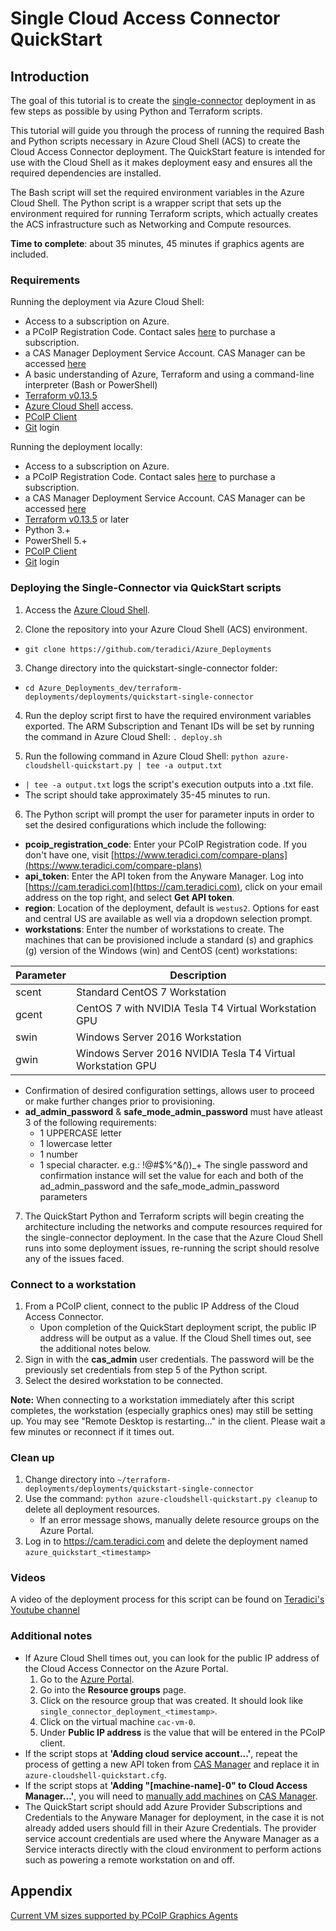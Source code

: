# Single Cloud Access Connector QuickStart

## Introduction
The goal of this tutorial is to create the [single-connector](/terraform-deployments/docs/README-azure-single-connector.md) deployment in as few steps as possible by using Python and Terraform scripts.

This tutorial will guide you through the process of running the required Bash and Python scripts necessary in Azure Cloud Shell (ACS) to create the Cloud Access Connector deployment. The QuickStart feature is intended for use with the Cloud Shell as it makes deployment easy and ensures all the required dependencies are installed.

The Bash script will set the required environment variables in the Azure Cloud Shell. The Python script is a wrapper script that sets up the environment required for running Terraform scripts, which actually creates the ACS infrastructure such as Networking and Compute resources.

**Time to complete**: about 35 minutes, 45 minutes if graphics agents are included.


### Requirements
Running the deployment via Azure Cloud Shell:
- Access to a subscription on Azure. 
- a PCoIP Registration Code. Contact sales [here](https://www.teradici.com/compare-plans) to purchase a subscription.
- a CAS Manager Deployment Service Account. CAS Manager can be accessed [here](https://cas.teradici.com/)
- A basic understanding of Azure, Terraform and using a command-line interpreter (Bash or PowerShell)
- [Terraform v0.13.5](https://www.terraform.io/downloads.html)
- [Azure Cloud Shell](https://shell.azure.com) access.
- [PCoIP Client](https://docs.teradici.com/find/product/software-and-mobile-clients)
- [Git](https://git-scm.com/book/en/v2/Getting-Started-Installing-Git/) login

Running the deployment locally:
- Access to a subscription on Azure. 
- a PCoIP Registration Code. Contact sales [here](https://www.teradici.com/compare-plans) to purchase a subscription.
- a CAS Manager Deployment Service Account. CAS Manager can be accessed [here](https://cas.teradici.com/)
- [Terraform v0.13.5](https://www.terraform.io/downloads.html) or later
- Python 3.+
- PowerShell 5.+
- [PCoIP Client](https://docs.teradici.com/find/product/software-and-mobile-clients)
- [Git](https://git-scm.com/book/en/v2/Getting-Started-Installing-Git/) login


### Deploying the Single-Connector via QuickStart scripts

1. Access the [Azure Cloud Shell](https://portal.azure.com/#cloudshell/).

2. Clone the repository into your Azure Cloud Shell (ACS) environment.
  - ```git clone https://github.com/teradici/Azure_Deployments```

3. Change directory into the quickstart-single-connector folder:
  - ```cd Azure_Deployments_dev/terraform-deployments/deployments/quickstart-single-connector```

4. Run the deploy script first to have the required environment variables exported. The ARM Subscription and Tenant IDs will be set by running the command in Azure Cloud Shell: ```. deploy.sh```

5. Run the following command in Azure Cloud Shell: ```python azure-cloudshell-quickstart.py | tee -a output.txt```
  -   ```| tee -a output.txt``` logs the script's execution outputs into a .txt file.
  -   The script should take approximately 35-45 minutes to run.

6. The Python script will prompt the user for parameter inputs in order to set the desired configurations which include the following:
  - **pcoip_registration_code**: Enter your PCoIP Registration code. If you don't have one, visit [https://www.teradici.com/compare-plans](https://www.teradici.com/compare-plans)
  - **api_token**: Enter the API token from the Anyware Manager. Log into [https://cam.teradici.com](https://cam.teradici.com), click on your email address on the top right, and select **Get API token**.
  - **region**: Location of the deployment, default is ```westus2```. Options for east and central US are available as well via a dropdown selection prompt.
  - **workstations**: Enter the number of workstations to create. The machines that can be provisioned include a standard (s) and graphics (g) version of the Windows (win) and CentOS (cent) workstations:

Parameter | Description
--- | ---
scent | Standard CentOS 7 Workstation
gcent | CentOS 7 with NVIDIA Tesla T4 Virtual Workstation GPU
swin | Windows Server 2016 Workstation
gwin | Windows Server 2016 NVIDIA Tesla T4 Virtual Workstation GPU
  - Confirmation of desired configuration settings, allows user to proceed or make further changes prior to provisioning.
  - **ad_admin_password** & **safe_mode_admin_password** must have atleast 3 of the following requirements:
    - 1 UPPERCASE letter
    - 1 lowercase letter
    - 1 number
    - 1 special character. e.g.: !@#$%^&*(*))_+
  The single password and confirmation instance will set the value for each and both of the ad_admin_password and the safe_mode_admin_password parameters

7. The QuickStart Python and Terraform scripts will begin creating the architecture including the networks and compute resources required for the single-connector deployment.
In the case that the Azure Cloud Shell runs into some deployment issues, re-running the script should resolve any of the issues faced.

### Connect to a workstation

1. From a PCoIP client, connect to the public IP Address of the Cloud Access Connector.
    - Upon completion of the QuickStart deployment script, the public IP address will be output as a value. If the Cloud Shell times out, see the additional notes below.
2. Sign in with the **cas_admin** user credentials. The password will be the previously set credentials from step 5 of the Python script.
3. Select the desired workstation to be connected.

**Note:** When connecting to a workstation immediately after this script completes, the workstation (especially graphics ones) may still be setting up. You may see "Remote Desktop is restarting..." in the client. Please wait a few minutes or reconnect if it times out.

### Clean up
1. Change directory into ```~/terraform-deployments/deployments/quickstart-single-connector```
2. Use the command: ```python azure-cloudshell-quickstart.py cleanup``` to delete all deployment resources.
    -   If an error message shows, manually delete resource groups on the Azure Portal.
3. Log in to https://cam.teradici.com and delete the deployment named ```azure_quickstart_<timestamp>```

### Videos
A video of the deployment process for this script can be found on [Teradici's Youtube channel](https://youtu.be/Z69JEplUhDA)

### Additional notes
- If Azure Cloud Shell times out, you can look for the public IP address of the Cloud Access Connector on the Azure Portal.
  1. Go to the [Azure Portal](http://portal.azure.com/).
  2. Go into the **Resource groups** page.
  3. Click on the resource group that was created. It should look like ```single_connector_deployment_<timestamp>```.
  4. Click on the virtual machine ```cac-vm-0```.
  5. Under **Public IP address** is the value that will be entered in the PCoIP client.
- If the script stops at **'Adding cloud service account...'**, repeat the process of getting a new API token from [CAS Manager](https://cam.teradici.com) and replace it in ```azure-cloudshell-quickstart.cfg```.
- If the script stops at **'Adding "[machine-name]-0" to Cloud Access Manager...'**, you will need to [manually add machines](/terraform-deployments/docs/README-azure-single-connector.md#7-adding-workstations-in-cas-manager) on [CAS Manager](https://cam.teradici.com).
- The QuickStart script should add Azure Provider Subscriptions and Credentials to the Anyware Manager for deployment, in the case it is not already added users should fill in their Azure Credentials. The provider service account credentials are used where the Anyware Manager as a Service interacts directly with the cloud environment to perform actions such as powering a remote workstation on and off.

## Appendix

[Current VM sizes supported by PCoIP Graphics Agents](/terraform-deployments/docs/README-azure-vm-appendix.md)
  
